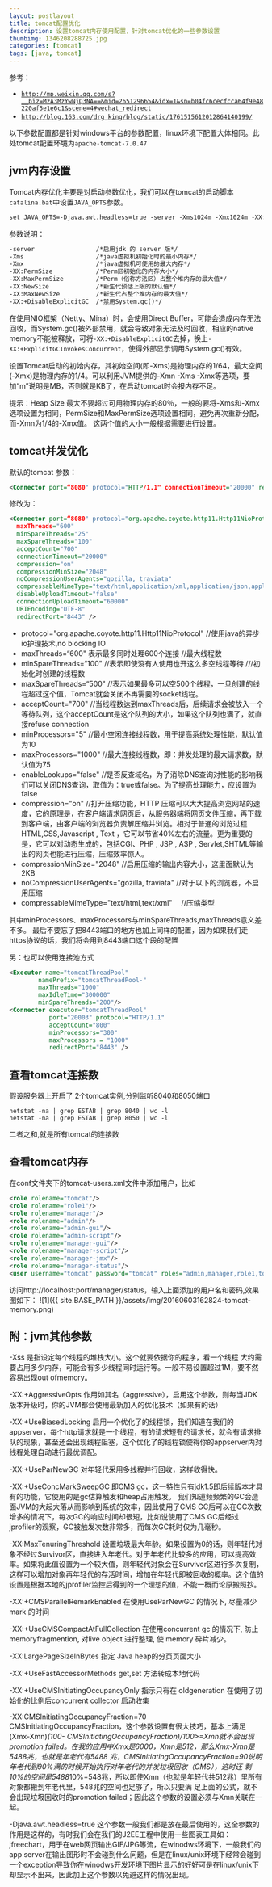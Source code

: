 ```yaml
---
layout: postlayout
title: tomcat配置优化
description: 设置tomcat内存使用配置，针对tomcat优化的一些参数设置
thumbimg: 1346208288725.jpg
categories: [tomcat]
tags: [java, tomcat]
---
```

参考：
- [`http://mp.weixin.qq.com/s?__biz=MzA3MzYwNjQ3NA==&mid=2651296654&idx=1&sn=b04fc6cecfcca64f9e48220af5e1e6c1&scene=4#wechat_redirect`](http://mp.weixin.qq.com/s?__biz=MzA3MzYwNjQ3NA==&mid=2651296654&idx=1&sn=b04fc6cecfcca64f9e48220af5e1e6c1&scene=4#wechat_redirect)
-  [`http://blog.163.com/drg_king/blog/static/1761515612012864140199/`](http://blog.163.com/drg_king/blog/static/1761515612012864140199/)

以下参数配置都是针对windows平台的参数配置，linux环境下配置大体相同。此处tomcat配置环境为`apache-tomcat-7.0.47`

## jvm内存设置

Tomcat内存优化主要是对启动参数优化，我们可以在tomcat的启动脚本`catalina.bat`中设置`JAVA_OPTS`参数。

```xml
set JAVA_OPTS=-Djava.awt.headless=true -server -Xms1024m -Xmx1024m -XX:NewSize=256m -XX:MaxNewSize=256m -XX:PermSize=128m -XX:MaxPermSize=128m -XX:+DisableExplicitGC
```
参数说明：

```xml
-server  				/*启用jdk 的 server 版*/
-Xms      				/*java虚拟机初始化时的最小内存*/
-Xmx      				/*java虚拟机可使用的最大内存*/
-XX:PermSize    		/*Perm区初始化的内存大小*/
-XX:MaxPermSize   		/*Perm（俗称方法区）占整个堆内存的最大值*/
-XX:NewSize				/*新生代预估上限的默认值*/
-XX:MaxNewSize			/*新生代占整个堆内存的最大值*/
-XX:+DisableExplicitGC	/*禁用System.gc()*/
```
在使用NIO框架（Netty、Mina）时，会使用Direct Buffer，可能会造成内存无法回收，而System.gc()被外部禁用，就会导致对象无法及时回收，相应的native memory不能被释放，可将`-XX:+DisableExplicitGC`去掉，换上`-XX:+ExplicitGCInvokesConcurrent`，使得外部显示调用System.gc()有效。

设置Tomcat启动的初始内存，其初始空间(即-Xms)是物理内存的1/64，最大空间(-Xmx)是物理内存的1/4。可以利用JVM提供的-Xmn -Xms -Xmx等选项，要加“m”说明是MB，否则就是KB了，在启动tomcat时会报内存不足。

提示：Heap Size 最大不要超过可用物理内存的80％，一般的要将-Xms和-Xmx选项设置为相同，PermSize和MaxPermSize选项设置相同，避免再次重新分配，而-Xmn为1/4的-Xmx值。 这两个值的大小一般根据需要进行设置。

## tomcat并发优化

默认的tomcat 参数：

```xml
<Connector port=“8080" protocol="HTTP/1.1" connectionTimeout="20000" redirectPort="8443" />
```

修改为：

```xml
<Connector port=“8080" protocol="org.apache.coyote.http11.Http11NioProtocol"
  maxThreads="600"
  minSpareThreads="25"
  maxSpareThreads="100"
  acceptCount="700"
  connectionTimeout="20000"
  compression="on"
  compressionMinSize="2048"   
  noCompressionUserAgents="gozilla, traviata"   
  compressableMimeType="text/html,application/xml,application/json,application/javascript,text/css,text/plain"  
  disableUploadTimeout="false"
  connectionUploadTimeout="60000"
  URIEncoding="UTF-8"
  redirectPort="8443" />
```

- protocol="org.apache.coyote.http11.Http11NioProtocol"  //使用java的异步io护理技术,no blocking IO
- maxThreads=“600" 表示最多同时处理600个连接 			   //最大线程数
- minSpareThreads=“100" 								   //表示即使没有人使用也开这么多空线程等待  ///初始化时创建的线程数
- maxSpareThreads=“500"                                  //表示如果最多可以空500个线程，一旦创建的线程超过这个值，Tomcat就会关闭不再需要的socket线程。
- acceptCount="700"									   //当线程数达到maxThreads后，后续请求会被放入一个等待队列，这个acceptCount是这个队列的大小，如果这个队列也满了，就直接refuse connection
- minProcessors="5"									   //最小空闲连接线程数，用于提高系统处理性能，默认值为10
- maxProcessors="1000"								   //最大连接线程数，即：并发处理的最大请求数，默认值为75
- enableLookups="false"								   //是否反查域名，为了消除DNS查询对性能的影响我们可以关闭DNS查询，取值为：true或false。为了提高处理能力，应设置为false
- compression="on" 									   //打开压缩功能，HTTP 压缩可以大大提高浏览网站的速度，它的原理是，在客户端请求网页后，从服务器端将网页文件压缩，再下载到客户端，由客户端的浏览器负责解压缩并浏览。相对于普通的浏览过程HTML,CSS,Javascript , Text ，它可以节省40%左右的流量。更为重要的是，它可以对动态生成的，包括CGI、PHP , JSP , ASP , Servlet,SHTML等输出的网页也能进行压缩，压缩效率惊人。
- compressionMinSize="2048" 							   //启用压缩的输出内容大小，这里面默认为2KB
- noCompressionUserAgents="gozilla, traviata" 		   //对于以下的浏览器，不启用压缩
- compressableMimeType="text/html,text/xml"　          //压缩类型

其中minProcessors、maxProcessors与minSpareThreads,maxThreads意义差不多。
最后不要忘了把8443端口的地方也加上同样的配置，因为如果我们走https协议的话，我们将会用到8443端口这个段的配置

另：也可以使用连接池方式

```xml
<Executor name="tomcatThreadPool" 
        namePrefix="tomcatThreadPool-" 
        maxThreads="1000" 
        maxIdleTime="300000"
        minSpareThreads="200"/>
<Connector executor="tomcatThreadPool"
           port="20003" protocol="HTTP/1.1"
           acceptCount="800"
           minProcessors="300"
           maxProcessors = "1000"
           redirectPort="8443" />
```
## 查看tomcat连接数

假设服务器上开启了 2个tomcat实例,分别监听8040和8050端口

```shell
netstat -na | grep ESTAB | grep 8040 | wc -l
netstat -na | grep ESTAB | grep 8050 | wc -l
```
二者之和,就是所有tomcat的连接数 

## 查看tomcat内存

在conf文件夹下的tomcat-users.xml文件中添加用户，比如

```xml
<role rolename="tomcat"/>
<role rolename="role1"/>
<role rolename="manager"/>
<role rolename="admin"/>
<role rolename="admin-gui"/>
<role rolename="admin-script"/>
<role rolename="manager-gui"/>
<role rolename="manager-script"/>
<role rolename="manager-jmx"/>
<role rolename="manager-status"/> 
<user username="tomcat" password="tomcat" roles="admin,manager,role1,tomcat,admin-gui,admin-script,manager-gui,manager-script,manager-jmx,manager-status" />
```
访问http://localhost:port/manager/status，输入上面添加的用户名和密码,效果图如下：
![1]({{ site.BASE_PATH }}/assets/img/20160603162824-tomcat-memory.png)

## 附：jvm其他参数

-Xss
是指设定每个线程的堆栈大小。这个就要依据你的程序，看一个线程 大约需要占用多少内存，可能会有多少线程同时运行等。一般不易设置超过1M，要不然容易出现out ofmemory。

-XX:+AggressiveOpts
作用如其名（aggressive），启用这个参数，则每当JDK版本升级时，你的JVM都会使用最新加入的优化技术（如果有的话）

-XX:+UseBiasedLocking
启用一个优化了的线程锁，我们知道在我们的appserver，每个http请求就是一个线程，有的请求短有的请求长，就会有请求排队的现象，甚至还会出现线程阻塞，这个优化了的线程锁使得你的appserver内对线程处理自动进行最优调配。

-XX:+UseParNewGC
对年轻代采用多线程并行回收，这样收得快。

-XX:+UseConcMarkSweepGC
即CMS gc，这一特性只有jdk1.5即后续版本才具有的功能，它使用的是gc估算触发和heap占用触发。
我们知道频频繁的GC会造面JVM的大起大落从而影响到系统的效率，因此使用了CMS GC后可以在GC次数增多的情况下，每次GC的响应时间却很短，比如说使用了CMS GC后经过jprofiler的观察，GC被触发次数非常多，而每次GC耗时仅为几毫秒。

-XX:MaxTenuringThreshold
设置垃圾最大年龄。如果设置为0的话，则年轻代对象不经过Survivor区，直接进入年老代。对于年老代比较多的应用，可以提高效率。如果将此值设置为一个较大值，则年轻代对象会在Survivor区进行多次复制，这样可以增加对象再年轻代的存活时间，增加在年轻代即被回收的概率。这个值的设置是根据本地的jprofiler监控后得到的一个理想的值，不能一概而论原搬照抄。

-XX:+CMSParallelRemarkEnabled
在使用UseParNewGC 的情况下, 尽量减少 mark 的时间

-XX:+UseCMSCompactAtFullCollection
在使用concurrent gc 的情况下, 防止 memoryfragmention, 对live object 进行整理, 使 memory 碎片减少。

-XX:LargePageSizeInBytes
指定 Java heap的分页页面大小

-XX:+UseFastAccessorMethods
get,set 方法转成本地代码

-XX:+UseCMSInitiatingOccupancyOnly
指示只有在 oldgeneration 在使用了初始化的比例后concurrent collector 启动收集

-XX:CMSInitiatingOccupancyFraction=70
CMSInitiatingOccupancyFraction，这个参数设置有很大技巧，基本上满足(Xmx-Xmn)*(100- CMSInitiatingOccupancyFraction)/100>=Xmn就不会出现promotion failed。在我的应用中Xmx是6000，Xmn是512，那么Xmx-Xmn是5488兆，也就是年老代有5488 兆，CMSInitiatingOccupancyFraction=90说明年老代到90%满的时候开始执行对年老代的并发垃圾回收（CMS），这时还 剩10%的空间是5488*10%=548兆，所以即使Xmn（也就是年轻代共512兆）里所有对象都搬到年老代里，548兆的空间也足够了，所以只要满 足上面的公式，就不会出现垃圾回收时的promotion failed；因此这个参数的设置必须与Xmn关联在一起。

-Djava.awt.headless=true
这个参数一般我们都是放在最后使用的，这全参数的作用是这样的，有时我们会在我们的J2EE工程中使用一些图表工具如：jfreechart，用于在web网页输出GIF/JPG等流，在winodws环境下，一般我们的app server在输出图形时不会碰到什么问题，但是在linux/unix环境下经常会碰到一个exception导致你在winodws开发环境下图片显示的好好可是在linux/unix下却显示不出来，因此加上这个参数以免避这样的情况出现。